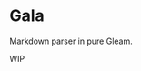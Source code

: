 # Gala

<!-- [![Package Version](https://img.shields.io/hexpm/v/gala)](https://hex.pm/packages/gala) -->
<!-- [![Hex Docs](https://img.shields.io/badge/hex-docs-ffaff3)](https://hexdocs.pm/gala/) -->

Markdown parser in pure Gleam.

WIP

<!-- ## Quick start

```sh
gleam run   # Run the project
gleam test  # Run the tests
gleam shell # Run an Erlang shell
``` -->

<!-- ## Installation

If available on Hex this package can be added to your Gleam project:

```sh
gleam add gala
```

and its documentation can be found at <https://hexdocs.pm/gala>. -->
